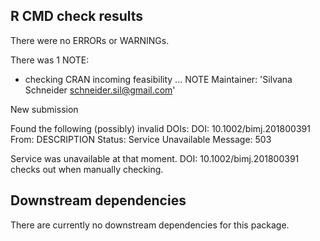 ## R CMD check results
There were no ERRORs or WARNINGs. 

There was 1 NOTE:

* checking CRAN incoming feasibility ... NOTE
Maintainer: 'Silvana Schneider <schneider.sil@gmail.com>'

New submission

Found the following (possibly) invalid DOIs:
  DOI: 10.1002/bimj.201800391
    From: DESCRIPTION
    Status: Service Unavailable
    Message: 503

Service was unavailable at that moment. DOI: 10.1002/bimj.201800391 checks out when manually checking.

## Downstream dependencies
There are currently no downstream dependencies for this package.
